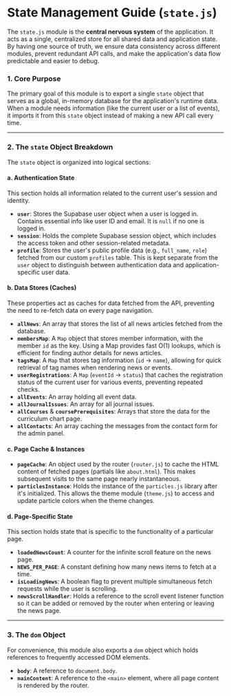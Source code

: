 # State Management Guide (`state.js`)

The `state.js` module is the **central nervous system** of the application. It acts as a single, centralized store for all shared data and application state. By having one source of truth, we ensure data consistency across different modules, prevent redundant API calls, and make the application's data flow predictable and easier to debug.

### 1. Core Purpose

The primary goal of this module is to export a single `state` object that serves as a global, in-memory database for the application's runtime data. When a module needs information (like the current user or a list of events), it imports it from this `state` object instead of making a new API call every time.

---

### 2. The `state` Object Breakdown

The `state` object is organized into logical sections:

#### a. Authentication State
This section holds all information related to the current user's session and identity.

-   **`user`**: Stores the Supabase user object when a user is logged in. Contains essential info like user ID and email. It is `null` if no one is logged in.
-   **`session`**: Holds the complete Supabase session object, which includes the access token and other session-related metadata.
-   **`profile`**: Stores the user's public profile data (e.g., `full_name`, `role`) fetched from our custom `profiles` table. This is kept separate from the `user` object to distinguish between authentication data and application-specific user data.

#### b. Data Stores (Caches)
These properties act as caches for data fetched from the API, preventing the need to re-fetch data on every page navigation.

-   **`allNews`**: An array that stores the list of all news articles fetched from the database.
-   **`membersMap`**: A `Map` object that stores member information, with the member `id` as the key. Using a Map provides fast O(1) lookups, which is efficient for finding author details for news articles.
-   **`tagsMap`**: A `Map` that stores tag information (`id` -> `name`), allowing for quick retrieval of tag names when rendering news or events.
-   **`userRegistrations`**: A `Map` (`eventId` -> `status`) that caches the registration status of the current user for various events, preventing repeated checks.
-   **`allEvents`**: An array holding all event data.
-   **`allJournalIssues`**: An array for all journal issues.
-   **`allCourses`** & **`coursePrerequisites`**: Arrays that store the data for the curriculum chart page.
-   **`allContacts`**: An array caching the messages from the contact form for the admin panel.

#### c. Page Cache & Instances

-   **`pageCache`**: An object used by the router (`router.js`) to cache the HTML content of fetched pages (partials like `about.html`). This makes subsequent visits to the same page nearly instantaneous.
-   **`particlesInstance`**: Holds the instance of the `particles.js` library after it's initialized. This allows the theme module (`theme.js`) to access and update particle colors when the theme changes.

#### d. Page-Specific State
This section holds state that is specific to the functionality of a particular page.

-   **`loadedNewsCount`**: A counter for the infinite scroll feature on the news page.
-   **`NEWS_PER_PAGE`**: A constant defining how many news items to fetch at a time.
-   **`isLoadingNews`**: A boolean flag to prevent multiple simultaneous fetch requests while the user is scrolling.
-   **`newsScrollHandler`**: Holds a reference to the scroll event listener function so it can be added or removed by the router when entering or leaving the news page.

---

### 3. The `dom` Object

For convenience, this module also exports a `dom` object which holds references to frequently accessed DOM elements.

-   **`body`**: A reference to `document.body`.
-   **`mainContent`**: A reference to the `<main>` element, where all page content is rendered by the router.